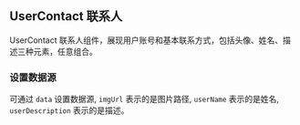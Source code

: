 <div class="demo-header">
<p class="overviewicon">
  <span class="wapi-form-usercontact"/>
</p>

## UserContact 联系人

<nova-uxlink widget-name="UserContact"></nova-uxlink>

UserContact 联系人组件，展现用户账号和基本联系方式，包括头像、姓名、描述三种元素，任意组合。
</div>

### 设置数据源

可通过 `data` 设置数据源, `imgUrl` 表示的是图片路径, `userName` 表示的是姓名, `userDescription` 表示的是描述。

<nova-demo-view link="user-contact/data-source.vue"></nova-demo-view>

<br>
